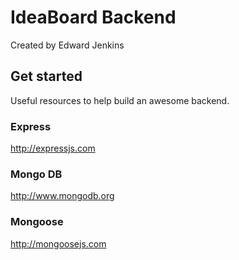 # IdeaBoard Backend
Created by Edward Jenkins

## Get started
Useful resources to help build an awesome backend.

### Express
http://expressjs.com

### Mongo DB
http://www.mongodb.org

### Mongoose
http://mongoosejs.com
